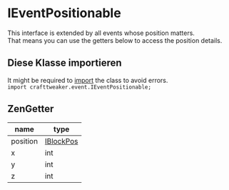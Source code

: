# IEventPositionable

This interface is extended by all events whose position matters.  
That means you can use the getters below to access the position details.

## Diese Klasse importieren

It might be required to [import](/AdvancedFunctions/Import/) the class to avoid errors.  
`import crafttweaker.event.IEventPositionable;`

## ZenGetter

| name     | type                                   |
| -------- | -------------------------------------- |
| position | [IBlockPos](/Vanilla/World/IBlockPos/) |
| x        | int                                    |
| y        | int                                    |
| z        | int                                    |